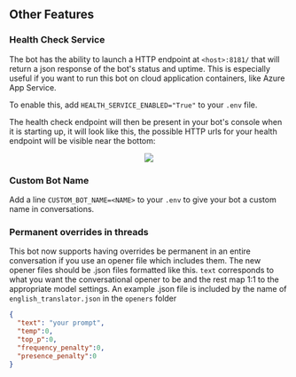 
## Other Features
### Health Check Service

The bot has the ability to launch a HTTP endpoint at `<host>:8181/` that will return a json response of the bot's status and uptime. This is especially useful if you want to run this bot on cloud application containers, like Azure App Service.

To enable this, add `HEALTH_SERVICE_ENABLED="True"` to your `.env` file.

The health check endpoint will then be present in your bot's console when it is starting up, it will look like this, the possible HTTP urls for your health endpoint will be visible near the bottom:

<center><img src="https://i.imgur.com/RqV2xN6.png"/></center>

### Custom Bot Name
Add a line `CUSTOM_BOT_NAME=<NAME>` to your `.env` to give your bot a custom name in conversations.

### Permanent overrides in threads
This bot now supports having overrides be permanent in an entire conversation if you use an opener file which includes them. The new opener files should be .json files formatted like this. `text` corresponds to what you want the conversational opener to be and the rest map 1:1 to the appropriate model settings. An example .json file is included by the name of `english_translator.json` in the `openers` folder
```json
{
  "text": "your prompt", 
  "temp":0, 
  "top_p":0,
  "frequency_penalty":0,
  "presence_penalty":0
}
```